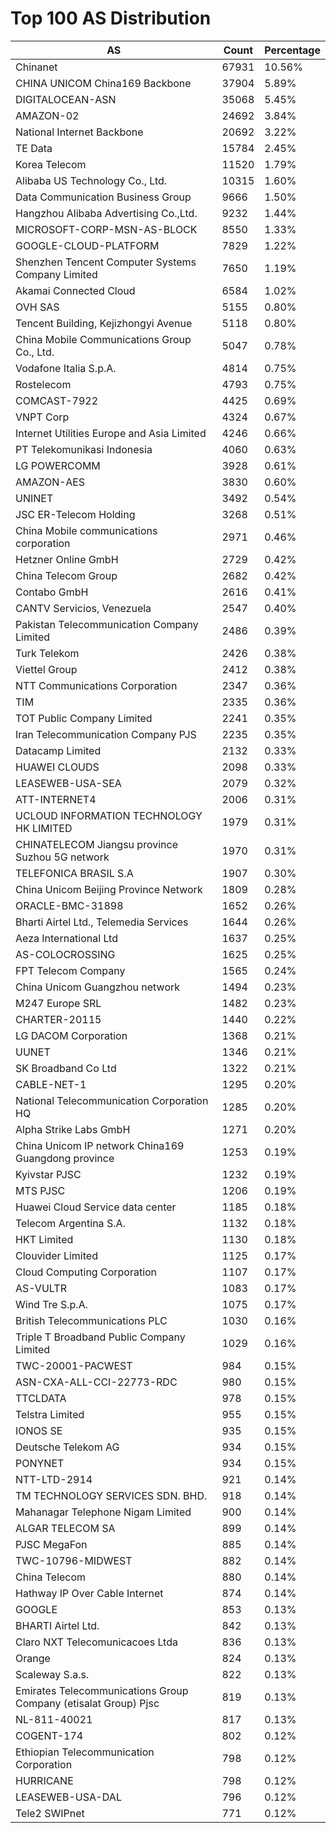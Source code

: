 # Top 100 AS Distribution
| AS | Count | Percentage |
|----|----|----|
| Chinanet | 67931 | 10.56% |
| CHINA UNICOM China169 Backbone | 37904 | 5.89% |
| DIGITALOCEAN-ASN | 35068 | 5.45% |
| AMAZON-02 | 24692 | 3.84% |
| National Internet Backbone | 20692 | 3.22% |
| TE Data | 15784 | 2.45% |
| Korea Telecom | 11520 | 1.79% |
| Alibaba US Technology Co., Ltd. | 10315 | 1.60% |
| Data Communication Business Group | 9666 | 1.50% |
| Hangzhou Alibaba Advertising Co.,Ltd. | 9232 | 1.44% |
| MICROSOFT-CORP-MSN-AS-BLOCK | 8550 | 1.33% |
| GOOGLE-CLOUD-PLATFORM | 7829 | 1.22% |
| Shenzhen Tencent Computer Systems Company Limited | 7650 | 1.19% |
| Akamai Connected Cloud | 6584 | 1.02% |
| OVH SAS | 5155 | 0.80% |
| Tencent Building, Kejizhongyi Avenue | 5118 | 0.80% |
| China Mobile Communications Group Co., Ltd. | 5047 | 0.78% |
| Vodafone Italia S.p.A. | 4814 | 0.75% |
| Rostelecom | 4793 | 0.75% |
| COMCAST-7922 | 4425 | 0.69% |
| VNPT Corp | 4324 | 0.67% |
| Internet Utilities Europe and Asia Limited | 4246 | 0.66% |
| PT Telekomunikasi Indonesia | 4060 | 0.63% |
| LG POWERCOMM | 3928 | 0.61% |
| AMAZON-AES | 3830 | 0.60% |
| UNINET | 3492 | 0.54% |
| JSC ER-Telecom Holding | 3268 | 0.51% |
| China Mobile communications corporation | 2971 | 0.46% |
| Hetzner Online GmbH | 2729 | 0.42% |
| China Telecom Group | 2682 | 0.42% |
| Contabo GmbH | 2616 | 0.41% |
| CANTV Servicios, Venezuela | 2547 | 0.40% |
| Pakistan Telecommunication Company Limited | 2486 | 0.39% |
| Turk Telekom | 2426 | 0.38% |
| Viettel Group | 2412 | 0.38% |
| NTT Communications Corporation | 2347 | 0.36% |
| TIM | 2335 | 0.36% |
| TOT Public Company Limited | 2241 | 0.35% |
| Iran Telecommunication Company PJS | 2235 | 0.35% |
| Datacamp Limited | 2132 | 0.33% |
| HUAWEI CLOUDS | 2098 | 0.33% |
| LEASEWEB-USA-SEA | 2079 | 0.32% |
| ATT-INTERNET4 | 2006 | 0.31% |
| UCLOUD INFORMATION TECHNOLOGY HK LIMITED | 1979 | 0.31% |
| CHINATELECOM Jiangsu province Suzhou 5G network | 1970 | 0.31% |
| TELEFONICA BRASIL S.A | 1907 | 0.30% |
| China Unicom Beijing Province Network | 1809 | 0.28% |
| ORACLE-BMC-31898 | 1652 | 0.26% |
| Bharti Airtel Ltd., Telemedia Services | 1644 | 0.26% |
| Aeza International Ltd | 1637 | 0.25% |
| AS-COLOCROSSING | 1625 | 0.25% |
| FPT Telecom Company | 1565 | 0.24% |
| China Unicom Guangzhou network | 1494 | 0.23% |
| M247 Europe SRL | 1482 | 0.23% |
| CHARTER-20115 | 1440 | 0.22% |
| LG DACOM Corporation | 1368 | 0.21% |
| UUNET | 1346 | 0.21% |
| SK Broadband Co Ltd | 1322 | 0.21% |
| CABLE-NET-1 | 1295 | 0.20% |
| National Telecommunication Corporation HQ | 1285 | 0.20% |
| Alpha Strike Labs GmbH | 1271 | 0.20% |
| China Unicom IP network China169 Guangdong province | 1253 | 0.19% |
| Kyivstar PJSC | 1232 | 0.19% |
| MTS PJSC | 1206 | 0.19% |
| Huawei Cloud Service data center | 1185 | 0.18% |
| Telecom Argentina S.A. | 1132 | 0.18% |
| HKT Limited | 1130 | 0.18% |
| Clouvider Limited | 1125 | 0.17% |
| Cloud Computing Corporation | 1107 | 0.17% |
| AS-VULTR | 1083 | 0.17% |
| Wind Tre S.p.A. | 1075 | 0.17% |
| British Telecommunications PLC | 1030 | 0.16% |
| Triple T Broadband Public Company Limited | 1029 | 0.16% |
| TWC-20001-PACWEST | 984 | 0.15% |
| ASN-CXA-ALL-CCI-22773-RDC | 980 | 0.15% |
| TTCLDATA | 978 | 0.15% |
| Telstra Limited | 955 | 0.15% |
| IONOS SE | 935 | 0.15% |
| Deutsche Telekom AG | 934 | 0.15% |
| PONYNET | 934 | 0.15% |
| NTT-LTD-2914 | 921 | 0.14% |
| TM TECHNOLOGY SERVICES SDN. BHD. | 918 | 0.14% |
| Mahanagar Telephone Nigam Limited | 900 | 0.14% |
| ALGAR TELECOM SA | 899 | 0.14% |
| PJSC MegaFon | 885 | 0.14% |
| TWC-10796-MIDWEST | 882 | 0.14% |
| China Telecom | 880 | 0.14% |
| Hathway IP Over Cable Internet | 874 | 0.14% |
| GOOGLE | 853 | 0.13% |
| BHARTI Airtel Ltd. | 842 | 0.13% |
| Claro NXT Telecomunicacoes Ltda | 836 | 0.13% |
| Orange | 824 | 0.13% |
| Scaleway S.a.s. | 822 | 0.13% |
| Emirates Telecommunications Group Company (etisalat Group) Pjsc | 819 | 0.13% |
| NL-811-40021 | 817 | 0.13% |
| COGENT-174 | 802 | 0.12% |
| Ethiopian Telecommunication Corporation | 798 | 0.12% |
| HURRICANE | 798 | 0.12% |
| LEASEWEB-USA-DAL | 796 | 0.12% |
| Tele2 SWIPnet | 771 | 0.12% |
